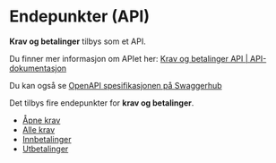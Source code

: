 # Endepunkter (API)

**Krav og betalinger** tilbys som et API.

Du finner mer informasjon om APIet her: [Krav og betalinger API | API-dokumentasjon](https://skatteetaten.github.io/api-dokumentasjon/api/kravogbetalinger)

Du kan også se [OpenAPI spesifikasjonen på Swaggerhub](https://app.swaggerhub.com/apis/Skatteetaten_Deling/krav-og-betalinger-api/)

Det tilbys fire endepunkter for **krav og betalinger**.

- [Åpne krav](/kravogbetalinger/endepunkter/aapne-krav)
- [Alle krav](/kravogbetalinger/endepunkter/alle-krav)
- [Innbetalinger](/kravogbetalinger/endepunkter/innbetalinger)
- [Utbetalinger](/kravogbetalinger/endepunkter/utbetalinger)
